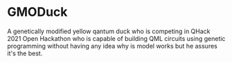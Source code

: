 # GMODuck
A genetically modified yellow qantum duck who is competing in QHack 2021 Open Hackathon who is capable of building QML circuits using genetic programming without having any idea why is model works but he assures it's the best.
